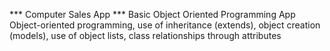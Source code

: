 *** Computer Sales App ***
Basic Object Oriented Programming App
Object-oriented programming, use of inheritance (extends), object creation (models), use of object lists, class relationships through attributes
